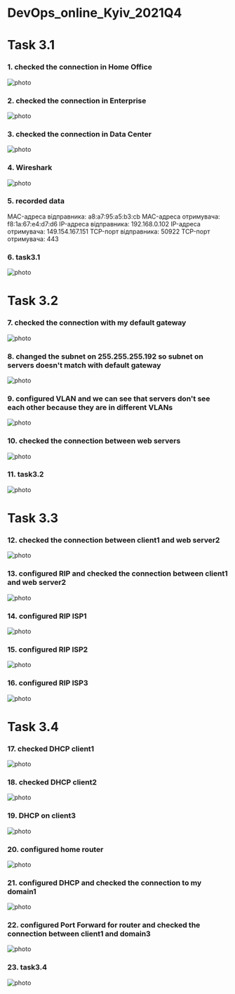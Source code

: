 # DevOps_online_Kyiv_2021Q4


# Task 3.1



### 1. checked the connection in Home Office
![photo](https://c.radikal.ru/c23/2112/d6/8dacdbfa7ae0.jpg)

### 2. checked the connection in Enterprise
![photo](https://a.radikal.ru/a12/2112/4b/3aec3ad336c7.jpg)

### 3. checked the connection in Data Center
![photo](https://a.radikal.ru/a30/2112/29/d96d14d80aba.jpg)

### 4. Wireshark
![photo](https://a.radikal.ru/a30/2112/47/d45683f0fc01.png)

### 5. recorded data
MAC-адреса відправника: a8:a7:95:a5:b3:cb
MAC-адреса отримувача: f8:1a:67:e4:d7:d6
IP-адреса відправника: 192.168.0.102
IP-адреса отримувача: 149.154.167.151
TCP-порт відправника: 50922
TCP-порт отримувача: 443

### 6. task3.1
![photo](https://c.radikal.ru/c27/2112/db/33cf3a86775c.jpg)


# Task 3.2

### 7. checked the connection with my default gateway
![photo](https://b.radikal.ru/b41/2112/48/fd946a05594a.jpg)

### 8. changed the subnet on 255.255.255.192 so subnet on servers doesn't match with default gateway
![photo](https://b.radikal.ru/b22/2112/7d/c07ca1f45d5d.jpg)

### 9. configured VLAN and we can see that servers don't see each other because they are in different VLANs
![photo](https://b.radikal.ru/b20/2112/ed/9ad279b77e07.jpg)

### 10. checked the connection between web servers
![photo](https://b.radikal.ru/b20/2112/e6/a52befb4a08f.jpg)

### 11. task3.2
![photo](https://a.radikal.ru/a31/2112/c9/0795b02ae1d0.jpg)


# Task 3.3

### 12. checked the connection between client1 and web server2
![photo](https://c.radikal.ru/c37/2112/a8/aca1e0e1f20e.jpg)

### 13. configured RIP and checked the connection between client1 and web server2
![photo](https://c.radikal.ru/c24/2112/e9/f3f53e3623cc.jpg)

### 14. configured RIP ISP1
![photo](https://c.radikal.ru/c08/2112/d9/26ed3cf5c168.jpg)

### 15. configured RIP ISP2
![photo](https://a.radikal.ru/a10/2112/ee/d22a87c7f440.jpg)

### 16. configured RIP ISP3
![photo](https://a.radikal.ru/a21/2112/33/43138022361e.jpg)

# Task 3.4

### 17. checked DHCP client1
![photo](https://c.radikal.ru/c10/2112/1e/f2a9544eb3f1.jpg)

### 18. checked DHCP client2
![photo](https://c.radikal.ru/c00/2112/59/c10364779c15.jpg)

### 19. DHCP on client3
![photo](https://b.radikal.ru/b26/2112/d0/a6e3cf43dd2f.jpg)

### 20. configured home router
![photo](https://b.radikal.ru/b13/2112/ba/ada9176da23a.jpg)

### 21. configured DHCP and checked the connection to my domain1
![photo](https://a.radikal.ru/a16/2112/4a/e8c02f2040a9.jpg)

### 22. configured Port Forward for router and checked the connection between client1 and domain3
![photo](https://b.radikal.ru/b31/2112/10/3a895d457937.jpg)

### 23. task3.4
![photo](https://c.radikal.ru/c37/2112/f6/1ed837d48bb0.jpg)
